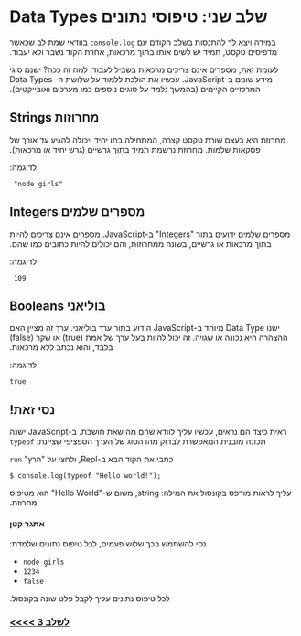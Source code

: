 # &#x202b; שלב שני: טיפוסי נתונים Data Types
&#x202b;
במידה ויצא לך להתנסות בשלב הקודם עם `console.log` בוודאי שמת לב שכאשר מדפיסים טקסט, תמיד יש לשים אותו בתוך מרכאות, אחרת הקוד נשבר ולא יעבוד.

&#x202b;
לעומת זאת, מספרים אינם צריכים מרכאות בשביל לעבוד. למה זה ככה? ישנם סוגי מידע שונים ב-JavaScript.
עכשיו את הולכת ללמוד על שלושת ה- Data Types המרכזיים הקיימים (בהמשך נלמד על סוגים נוספים כמו מערכים ואובייקטים).

## &#x202b; מחרוזות Strings

&#x202b;
מחרוזת היא בעצם שורת טקסט קצרה, המתחילה בתו יחיד ויכולה להגיע עד אורך של פסקאות שלמות. מחרוזת נרשמת תמיד בתוך גרשיים (גרש יחיד או מרכאות).

&#x202b;
לדוגמה:

```
 "node girls"  
```

## &#x202b; מספרים שלמים Integers

&#x202b;
מספרים שלמים ידועים בתור "Integers" ב-JavaScript. מספרים אינם צריכים להיות בתוך מרכאות או גרשיים, בשונה ממחרוזות, והם יכולים להיות כתובים כמו שהם.

&#x202b;
לדוגמה:

```
 109 
```

## &#x202b; בוליאני Booleans

&#x202b;
ישנו Data Type מיוחד ב-JavaScript הידוע בתור ערך בוליאני. ערך זה מציין האם ההצהרה היא נכונה או שגויה. זה יכול להיות בעל ערך של אמת (true) או שקר (false) בלבד, והוא נכתב ללא מרכאות.

&#x202b;
לדוגמה:

```
true 
```

## &#x202b; נסי זאת!

&#x202b;
ראית כיצד הם נראים, עכשיו עליך לוודא שהם מה שאת חושבת. ב-JavaScript ישנה תכונה מובנית המאפשרת לבדוק מהו הסוג של הערך הספציפי שציינת: `typeof` 

&#x202b;
כתבי את הקוד הבא ב-Repl, ולחצי על "הרץ" `run`

```
$ console.log(typeof "Hello world!");  
```

&#x202b;
עליך לראות מודפס בקונסול את המילה: string, משום ש-"Hello World" הוא מטיפוס מחרוזת.

#### &#x202b; אתגר קטן

&#x202b;
נסי להשתמש בכך שלוש פעמים, לכל טיפוס נתונים שלמדת:
* `node girls`
* `1234`
* `false`

&#x202b;
לכל טיפוס נתונים עליך לקבל פלט שונה בקונסול.


### &#x202b; [לשלב 3 >>>>](https://github.com/node-girls/beginners-javascript-hebrew/blob/master/step03.md)
